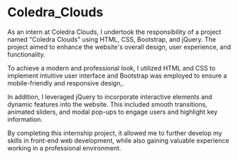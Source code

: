 # Coledra_Clouds
As an intern at Coledra Clouds, I undertook the responsibility of a project named "Coledra Clouds" using HTML, CSS, Bootstrap, and jQuery. The project aimed to enhance the website's overall design, user experience, and functionality.



To achieve a modern and professional look, I utilized HTML and CSS to implement intuitive user interface and Bootstrap was employed to ensure a mobile-friendly and responsive design,.

In addition, I leveraged jQuery to incorporate interactive elements and dynamic features into the website. This included smooth transitions, animated sliders, and modal pop-ups to engage users and highlight key information.

By completing this internship project, it allowed me to further develop my skills in front-end web development, while also gaining valuable experience working in a professional environment.
